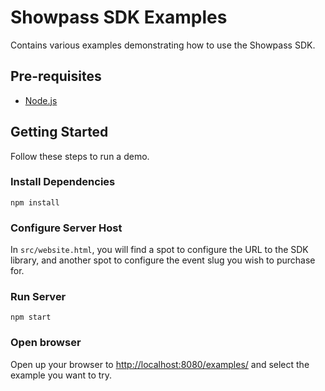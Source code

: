 # Showpass SDK Examples

Contains various examples demonstrating how to use the Showpass SDK. 

## Pre-requisites

- [Node.js](https://nodejs.org/en/)

## Getting Started

Follow these steps to run a demo.

### Install Dependencies

```
npm install
```

### Configure Server Host

In `src/website.html`, you will find a spot to configure the URL to the SDK
library, and another spot to configure the event slug you wish to purchase for.

### Run Server

```
npm start
```

### Open browser

Open up your browser to [http://localhost:8080/examples/](http://localhost:8080/examples/) 
and select the example you want to try.
